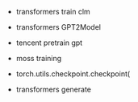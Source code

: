 - transformers train clm
- transformers GPT2Model
- tencent pretrain gpt
- moss training

- torch.utils.checkpoint.checkpoint(

- transformers generate